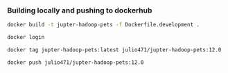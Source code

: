 ### Building locally and pushing to dockerhub

```bash
docker build -t jupter-hadoop-pets -f Dockerfile.development .

docker login

docker tag jupter-hadoop-pets:latest julio471/jupter-hadoop-pets:12.0

docker push julio471/jupter-hadoop-pets:12.0
```